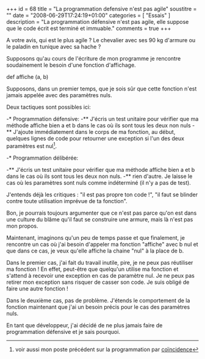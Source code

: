 +++
id = 68
title = "La programmation defensive n'est pas agile"
soustitre = ""
date = "2008-06-29T17:24:19+01:00"
categories = [ "Essais" ]
description = "La programmation défensive n'est pas agile, elle suppose que le code écrit est terminé et immuable."
comments = true
+++

<div class="chapo"></div>

A votre avis, qui est le plus agile&nbsp;? Le chevalier avec ses 90 kg d'armure ou le paladin en tunique avec sa hache&nbsp;?

Supposons qu'au cours de l'écriture de mon programme je rencontre soudainement le besoin d'une fonction d'affichage.

def affiche (a, b)

Supposons, dans un premier temps, que je sois sûr que cette fonction n'est jamais appelée avec des paramètres nuls.

Deux tactiques sont possibles ici:

-* Programmation défensive:
-** J'écris un test unitaire pour vérifier que ma méthode affiche bien a et b dans le cas où ils sont tous les deux non nuls
-** J'ajoute immédiatement dans le corps de ma fonction, au début, quelques lignes de code pour retourner une exception si l'un des deux paramètres est nul[^1].

[^1]: voir aussi mon poste précédent sur la programmation par [coïncidence](../article_36) 

-* Programmation délibérée:

-** J'écris un test unitaire pour vérifier que ma méthode affiche bien a et b dans le cas où ils sont tous les deux non nuls.
-** rien d'autre. Je laisse le cas où les paramètres sont nuls comme indéterminé (il n'y a pas de test).

J'entends déjà les critiques&nbsp;: "il est pas propre ton code&nbsp;!", "il faut se blinder contre toute utilisation imprévue de ta fonction".

Bon, je pourrais toujours argumenter que ce n'est pas parce qu'on est dans une culture du blâme qu'il faut se construire une armure, mais là n'est pas mon propos.

Maintenant, imaginons qu'un peu de temps passe et que finalement, je rencontre un cas où j'ai besoin d'appeler ma fonction "affiche" avec b nul et que dans ce cas, je veux qu'elle affiche la chaine "nul" à la place de b.

Dans le premier cas, j'ai fait du travail inutile, pire, je ne peux pas réutiliser ma fonction&nbsp;! En effet, peut-être que quelqu'un utilise ma fonction et s'attend à recevoir une exception en cas de paramètre nul. Je ne peux pas retirer mon exception sans risquer de casser son code. Je suis obligé de faire une autre fonction&nbsp;!

Dans le deuxième cas, pas de problème. J'étends le comportement de la fonction maintenant que j'ai un besoin précis pour le cas des paramètres nuls.

En tant que développeur, j'ai décidé de ne plus jamais faire de programmation défensive et je sais pourquoi.
